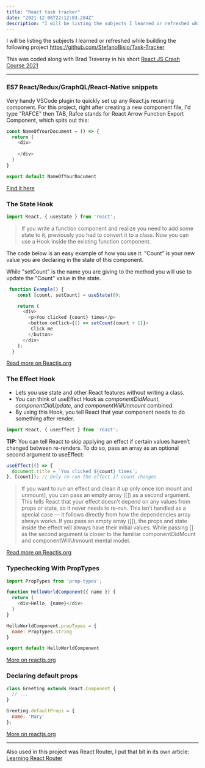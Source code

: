 ```yaml
---
title: "React task tracker"
date: "2021-12-08T22:12:03.284Z"
description: "I will be listing the subjects I learned or refreshed while building the following project https://github.com/StefanoBisio/Task-Tracker"
---
```


I will be listing the subjects I learned or refreshed while building the following project https://github.com/StefanoBisio/Task-Tracker

This was coded along with Brad Traversy in his short [React JS Crash Course 2021](https://www.youtube.com/watch?v=w7ejDZ8SWv8)
___

### ES7 React/Redux/GraphQL/React-Native snippets

Very handy VSCode plugin to quickly set up any React.js recurring component. For this project, right after creating a new component file, I'd type "RAFCE" then TAB, Rafce stands for React Arrow Function Export Component, which spits out this:

```js
const NameOfYourDocument = () => {
  return (
    <div>
      
    </div>
  )
}

export default NameOfYourDocument
```

[Find it here](https://marketplace.visualstudio.com/items?itemName=dsznajder.es7-react-js-snippets)

### The State Hook

```js
import React, { useState } from 'react';
```

>If you write a function component and realize you need to add some state to it, previously you had to convert it to a class. Now you can use a Hook inside the existing function component. 

The code below is an easy example of how you use it. "Count" is your new value you are declaring in the state of this component.

While "setCount" is the name you are giving to the method you will use to update the "Count" value in the state.

```js
 function Example() {
    const [count, setCount] = useState(0);

    return (
      <div>
        <p>You clicked {count} times</p>
        <button onClick={() => setCount(count + 1)}>
         Click me
        </button>
      </div>
    );
  }
```

[Read more on Reactjs.org](https://reactjs.org/docs/hooks-state.html)

### The Effect Hook

* Lets you use state and other React features without writing a class.
* You can think of useEffect Hook as _componentDidMount_, _componentDidUpdate_, and _componentWillUnmount_ combined.
* By using this Hook, you tell React that your component needs to do something after render.

```js
import React, { useEffect } from 'react';
```

**TIP:**
You can tell React to skip applying an effect if certain values haven’t changed between re-renders. To do so, pass an array as an optional second argument to useEffect:

```js
useEffect(() => {
  document.title = `You clicked ${count} times`;
}, [count]); // Only re-run the effect if count changes
```

>If you want to run an effect and clean it up only once (on mount and unmount), you can pass an empty array ([]) as a second argument. This tells React that your effect doesn’t depend on any values from props or state, so it never needs to re-run. This isn’t handled as a special case — it follows directly from how the dependencies array always works.
>If you pass an empty array ([]), the props and state inside the effect will always have their initial values. While passing [] as the second argument is closer to the familiar componentDidMount and componentWillUnmount mental model.

[Read more on Reactjs.org](https://reactjs.org/docs/hooks-effect.html)

### Typechecking With PropTypes

```js
import PropTypes from 'prop-types';

function HelloWorldComponent({ name }) {
  return (
    <div>Hello, {name}</div>
  )
}

HelloWorldComponent.propTypes = {
  name: PropTypes.string
}

export default HelloWorldComponent
```

[More on reactjs.org](https://reactjs.org/docs/typechecking-with-proptypes.html)

### Declaring default props

```js
class Greeting extends React.Component {
  // ...
}

Greeting.defaultProps = {
  name: 'Mary'
};
```

[More on reactjs.org](https://reactjs.org/docs/react-without-es6.html#declaring-default-props)

___

Also used in this project was React Router, I put that bit in its own article: [Learning React Router](/react-router)